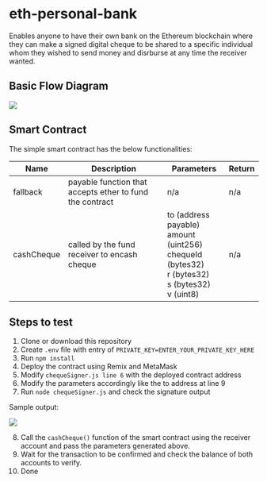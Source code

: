 # eth-personal-bank

Enables anyone to have their own bank on the Ethereum blockchain where they can make a signed digital cheque 
to be shared to a specific individual whom they wished to send money and disrburse at any time the receiver wanted.

## Basic Flow Diagram

![](https://user-images.githubusercontent.com/47552061/63292374-80e54180-c293-11e9-9748-781e627cd61c.png)

## Smart Contract

The simple smart contract has the below functionalities:

| Name  | Description | Parameters  |   Return
| ------------- | ------------- | ------------- | ------------- |
| fallback  | payable function that accepts ether to fund the contract | n/a | n/a
| cashCheque  | called by the fund receiver to encash cheque | to (address payable) <br/> amount (uint256)<br/> chequeId (bytes32) <br/> r (bytes32) <br/> s (bytes32) <br/> v (uint8) | n/a

## Steps to test

1. Clone or download this repository
2. Create ```.env``` file with entry of ```PRIVATE_KEY=ENTER_YOUR_PRIVATE_KEY_HERE```
3. Run ```npm install```
4. Deploy the contract using Remix and MetaMask
5. Modify ```chequeSigner.js line 6``` with the deployed contract address
6. Modify the parameters accordingly like the to address at line 9
7. Run ```node chequeSigner.js``` and check the signature output

Sample output:

![](https://user-images.githubusercontent.com/47552061/63294649-da03a400-c298-11e9-911c-030fda70625b.png)

8. Call the ```cashCheque()``` function of the smart contract using the receiver account and pass the parameters generated above.
9. Wait for the transaction to be confirmed and check the balance of both accounts to verify.
10. Done
